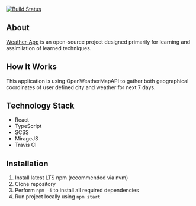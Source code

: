 [![Build Status](https://www.travis-ci.com/codrill/weather-app.svg?branch=develop)](https://www.travis-ci.com/github/codrill/weather-app)

## About

[Weather-App](https://codrill.github.io/weather-app/) is an open-source project designed primarily for learning and assimilation of learned techniques.

## How It Works

This application is using OpenWeatherMapAPI to gather both geographical coordinates of user defined city and weather for next 7 days.

## Technology Stack 
- React 
- TypeScript
- SCSS
- MirageJS
- Travis CI

## Installation

1. Install latest LTS npm (recommended via nvm)
2. Clone repository
3. Perform `npm -i` to install all required dependencies
4. Run project locally using `npm start`

